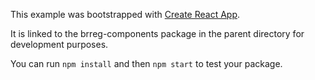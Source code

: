 This example was bootstrapped with [Create React App](https://github.com/facebook/create-react-app).

It is linked to the brreg-components package in the parent directory for development purposes.

You can run `npm install` and then `npm start` to test your package.
